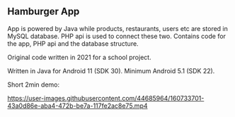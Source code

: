 ## Hamburger App
App is powered by Java while products, restaurants, users etc are stored in MySQL database. PHP api is used to connect these two.
Contains code for the app, PHP api and the database structure.

Original code written in 2021 for a school project.

Written in Java for Android 11 (SDK 30). Minimum Android 5.1 (SDK 22).

Short 2min demo:

https://user-images.githubusercontent.com/44685964/160733701-43a0d86e-aba4-472b-be7a-117fe2ac8e75.mp4

